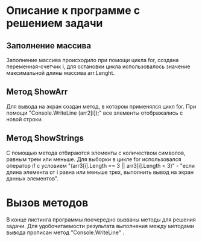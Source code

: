  
# Описание к программе с решением задачи


## Заполнение массива 

Заполнение массива происходило при помощи цикла for, 
создана переменная-счетчик i, для остановки цикла использовалось значение максимальной длины массива arr.Lenght.


## Метод ShowArr

Для вывода на экран создан метод, в котором применялся цикл for. При помощи "Console.WriteLine (arr2[i]);" все элементы отображались с новой строки.


## Метод ShowStrings

С помощью метода отбираются элементы с количеством символов, равным трем или меньше. Для выборки в цикле for использовался оператор if с условием "(arr3[i].Length == 3 || arr3[i].Length < 3)" - "если длина элемента от i равна или меньше трех, выполнить вывод на экран данных элементов".


# Вызов методов 

В конце листинга программы поочередно вызваны методы для решения задачи. Для удобочитаемости результата выполнения между методами вывода прописан метод "Console.WriteLine"  .